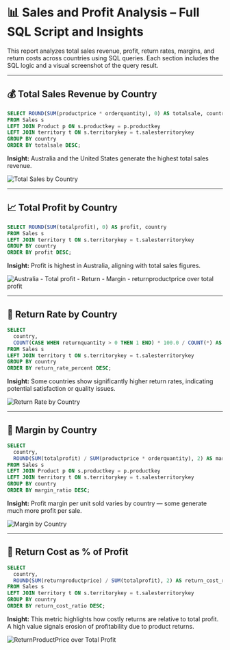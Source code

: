 # 📊 Sales and Profit Analysis – Full SQL Script and Insights

This report analyzes total sales revenue, profit, return rates, margins, and return costs across countries using SQL queries. Each section includes the SQL logic and a visual screenshot of the query result.

---

## 💰 Total Sales Revenue by Country

```sql
SELECT ROUND(SUM(productprice * orderquantity), 0) AS totalsale, country
FROM Sales s
LEFT JOIN Product p ON s.productkey = p.productkey
LEFT JOIN territory t ON s.territorykey = t.salesterritorykey
GROUP BY country
ORDER BY totalsale DESC;
```

**Insight:** Australia and the United States generate the highest total sales revenue.

![Total Sales by Country](../../Images/Total%20Sales%20by%20Country.png)

---

## 📈 Total Profit by Country

```sql
SELECT ROUND(SUM(totalprofit), 0) AS profit, country
FROM Sales s
LEFT JOIN territory t ON s.territorykey = t.salesterritorykey
GROUP BY country
ORDER BY profit DESC;
```

**Insight:** Profit is highest in Australia, aligning with total sales figures.

![Australia - Total profit - Return - Margin - returnproductprice over total profit](../../Images/Australia%20-%20Total%20profit%20-%20Return%20-%20Margin%20-%20returnproductprice%20over%20total%20profit.png)

---

## 🔄 Return Rate by Country

```sql
SELECT 
  country,
  COUNT(CASE WHEN returnquantity > 0 THEN 1 END) * 100.0 / COUNT(*) AS return_rate_percent
FROM Sales s
LEFT JOIN territory t ON s.territorykey = t.salesterritorykey
GROUP BY country
ORDER BY return_rate_percent DESC;
```

**Insight:** Some countries show significantly higher return rates, indicating potential satisfaction or quality issues.

![Return Rate by Country](../../Images/Return%20Rate%20by%20Country.png)

---

## 💸 Margin by Country

```sql
SELECT 
  country,
  ROUND(SUM(totalprofit) / SUM(productprice * orderquantity), 2) AS margin_ratio
FROM Sales s
LEFT JOIN Product p ON s.productkey = p.productkey
LEFT JOIN territory t ON s.territorykey = t.salesterritorykey
GROUP BY country
ORDER BY margin_ratio DESC;
```

**Insight:** Profit margin per unit sold varies by country — some generate much more profit per sale.

![Margin by Country](../../Images/Margin%20by%20Country.png)

---

## 🚫 Return Cost as % of Profit

```sql
SELECT 
  country,
  ROUND(SUM(returnproductprice) / SUM(totalprofit), 2) AS return_cost_ratio
FROM Sales s
LEFT JOIN territory t ON s.territorykey = t.salesterritorykey
GROUP BY country
ORDER BY return_cost_ratio DESC;
```

**Insight:** This metric highlights how costly returns are relative to total profit. A high value signals erosion of profitability due to product returns.

![ReturnProductPrice over Total Profit](../../Images/ReturnProductPrice%20over%20Total%20Profit.png)
